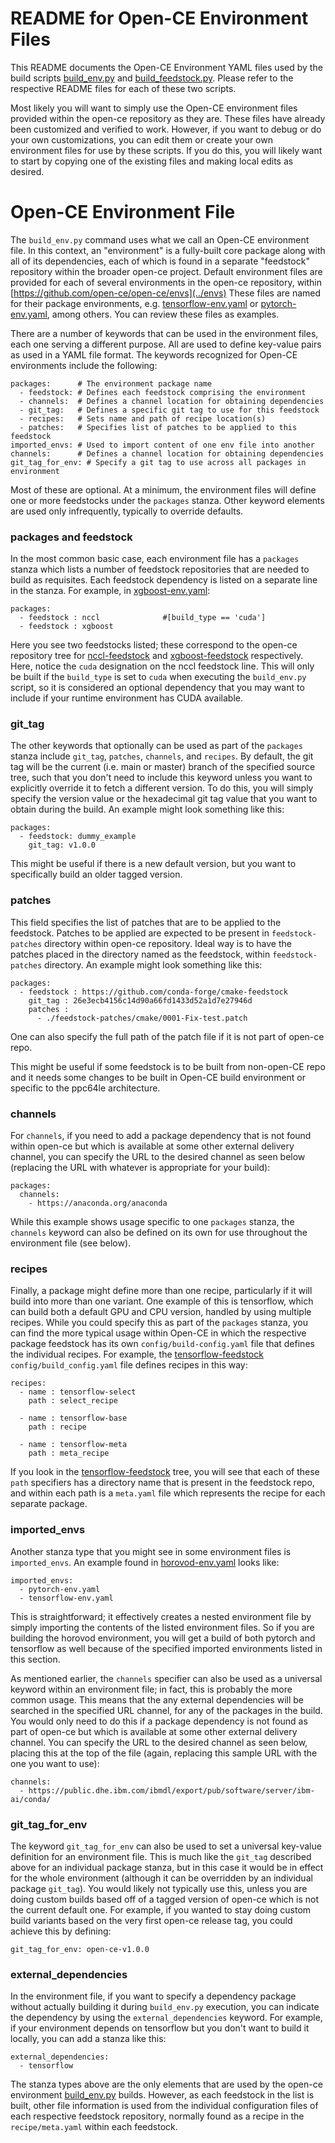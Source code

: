 
# README for Open-CE Environment Files


This README documents the Open-CE Environment YAML files used by the build scripts
[build_env.py](README.build_env.md)
and [build_feedstock.py](README.build_feedstock.md).
Please refer to the respective README files for each of these two scripts.

Most likely you will want to simply use the Open-CE environment files provided within the
open-ce repository as they are. These files have already been customized and
verified to work. However, if you want to debug or do your own customizations,
you can edit them or create your own environment files for use by these scripts. If you
do this, you will likely want to start by copying one of the existing files and
making local edits as desired.


# Open-CE Environment File

The `build_env.py` command uses what we call an Open-CE environment file.
In this context, an "environment" is a fully-built core package along with all
of its dependencies, each of which is found in a separate "feedstock" repository
within the broader open-ce project.
Default environment files are provided for each of several environments in the open-ce
repository, within [https://github.com/open-ce/open-ce/envs](../envs)
These files are named for their package environments, e.g.
[tensorflow-env.yaml](../envs/tensorflow-env.yaml)
or [pytorch-env.yaml](../envs/pytorch-env.yaml),
among others. You can review these files as examples.

There are a number of keywords that can be used in the environment files, each one
serving a different purpose. All are used to define key-value pairs as used in a
YAML file format. The keywords recognized for Open-CE environments include the
following:
```
packages:      # The environment package name
  - feedstock: # Defines each feedstock comprising the environment
  - channels:  # Defines a channel location for obtaining dependencies
  - git_tag:   # Defines a specific git tag to use for this feedstock
  - recipes:   # Sets name and path of recipe location(s)
  - patches:   # Specifies list of patches to be applied to this feedstock
imported_envs: # Used to import content of one env file into another
channels:      # Defines a channel location for obtaining dependencies
git_tag_for_env: # Specify a git tag to use across all packages in environment
```

Most of these are optional. At a minimum, the environment files will define one
or more feedstocks under the `packages` stanza. Other keyword elements are used
only infrequently, typically to override defaults.

### packages and feedstock

In the most common basic case, each environment file has a `packages` stanza
which lists a number of feedstock repositories that are needed to build as
requisites. Each feedstock dependency is listed on a separate line in the stanza.
For example, in [xgboost-env.yaml](../envs/xgboost-env.yaml):
```
packages:
  - feedstock : nccl              #[build_type == 'cuda']
  - feedstock : xgboost
```
Here you see two feedstocks listed; these correspond to the open-ce repository
tree for [nccl-feedstock](https://github.com/open-ce/nccl-feedstock) and
[xgboost-feedstock](https://github.com/open-ce/xgboost-feedstock) respectively.
Here, notice the `cuda` designation on the nccl feedstock line. This will only
be built if the `build_type` is set to `cuda` when executing the `build_env.py`
script, so it is considered an optional dependency that you may want to include
if your runtime environment has CUDA available.

### git_tag

The other keywords that optionally can be used as part of the `packages` stanza
include `git_tag`, `patches`, `channels`, and `recipes`. By default, the git tag will be
the current (i.e. main or master) branch of the specified source tree, such that
you don't need to include this keyword unless you want to explicitly override it
to fetch a different version. To do this, you will simply specify the version
value or the hexadecimal git tag value that you want to obtain during the build.
An example might look something like this:
```
packages:
  - feedstock: dummy_example
    git_tag: v1.0.0
```
This might be useful if there is a new default version, but you want to
specifically build an older tagged version.

### patches

This field specifies the list of patches that are to be applied to the feedstock.
Patches to be applied are expected to be present in `feedstock-patches` directory
within open-ce repository. Ideal way is to have the patches placed in the directory named
as the feedstock, within `feedstock-patches` directory. 
An example might look something like this:
```
packages:
  - feedstock : https://github.com/conda-forge/cmake-feedstock
    git_tag : 26e3ecb4156c14d90a66fd1433d52a1d7e27946d
    patches :
      - ./feedstock-patches/cmake/0001-Fix-test.patch
```
One can also specify the full path of the patch file if it is not part of open-ce repo.

This might be useful if some feedstock is to be built from non-open-CE repo and it needs some 
changes to be built in Open-CE build environment or specific to the ppc64le architecture. 

### channels

For `channels`, if you need to add a package dependency that is not found within
open-ce but which is available at some other external delivery channel, you can
specify the URL to the desired channel as seen below (replacing the URL with
whatever is appropriate for your build):
```
packages:
  channels:
    - https://anaconda.org/anaconda
```

While this example shows usage specific to one `packages` stanza, the `channels`
keyword can also be defined on its own for use throughout the environment file
(see below).

### recipes

Finally, a package might define more than one recipe, particularly if it will
build into more than one variant. One example of this is tensorflow, which
can build both a default GPU and CPU version, handled by using multiple
recipes. While you could specify this as part of the `packages` stanza, you
can find the more typical usage within Open-CE in which the respective
package feedstock has its own `config/build-config.yaml` file that defines
the individual recipes. For example, the
[tensorflow-feedstock](https://github.com/open-ce/tensorflow-feedstock)
`config/build_config.yaml` file defines recipes in this way:
```
recipes:
  - name : tensorflow-select
    path : select_recipe

  - name : tensorflow-base
    path : recipe

  - name : tensorflow-meta
    path : meta_recipe
```
If you look in the
[tensorflow-feedstock](https://github.com/open-ce/tensorflow-feedstock) tree,
you will see that each of these `path` specifiers has a directory name that is
present in the feedstock repo, and within each path is a `meta.yaml` file which
represents the recipe for each separate package.

### imported_envs

Another stanza type that you might see in some environment files is
`imported_envs`. An example found in
[horovod-env.yaml](../envs/horovod-env.yaml)
looks like:
```
imported_envs:
  - pytorch-env.yaml
  - tensorflow-env.yaml
```
This is straightforward; it effectively creates a nested environment file by simply
importing the contents of the listed environment files. So if you are building the
horovod environment, you will get a build of both pytorch and tensorflow as well
because of the specified imported environments listed in this section.


As mentioned earlier, the `channels` specifier can also be used as a universal keyword
within an environment file; in fact, this is probably the more common usage.
This means that the any external dependencies will be searched in the specified
URL channel, for any of the packages in the build. You would only need to do this if
a package dependency is not found as part of open-ce but which is available
at some other external delivery channel. You can specify the URL to the desired
channel as seen below, placing this at the top of the file (again, replacing this
sample URL with the one you want to use):
```
channels:
  - https://public.dhe.ibm.com/ibmdl/export/pub/software/server/ibm-ai/conda/
```

### git_tag_for_env

The keyword `git_tag_for_env` can also be used to set a universal key-value definition
for an environment file. This is much like the `git_tag` described above for an
individual package stanza, but in this case it would be in effect for the whole
environment (although it can be overridden by an individual package `git_tag`).
You would likely not typically use this, unless you are doing custom builds based
off of a tagged version of open-ce which is not the current default one. For
example, if you wanted to stay doing custom build variants based on the very first
open-ce release tag, you could achieve this by defining:
```
git_tag_for_env: open-ce-v1.0.0
```

### external_dependencies

In the environment file, if you want to specify a dependency package without actually
building it during `build_env.py` execution, you can indicate the dependency by using
the `external_dependencies` keyword. For example, if your environment depends on
tensorflow but you don't want to build it locally, you can add a stanza like this:
```
external_dependencies:
  - tensorflow
```

The stanza types above are the only elements that are used by the open-ce environment
[build_env.py](README.build_env.md) builds. However, as each feedstock in the list is
built, other file information is used from the individual configuration files of each
respective feedstock repository, normally found as a recipe in the `recipe/meta.yaml`
within each feedstock.

